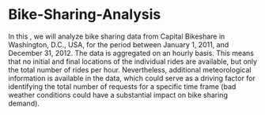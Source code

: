 # Bike-Sharing-Analysis
In this , we will analyze bike sharing data from Capital Bikeshare in 
Washington, D.C., USA, for the period between January 1, 2011, and December 31, 
2012. The data is aggregated on an hourly basis. This means that no initial and final 
locations of the individual rides are available, but only the total number of rides per 
hour. Nevertheless, additional meteorological information is available in the data, 
which could serve as a driving factor for identifying the total number of requests for a 
specific time frame (bad weather conditions could have a substantial impact on bike 
sharing demand).
